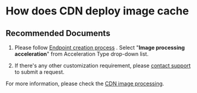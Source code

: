 <properties
    pageTitle="How does CDN deploy image cache"
    description="How does CDN deploy image cache"
    service="microsoft.cdn"
    resource="profiles"
    authors="huaiyizhu"
    displayOrder="6"
    selfHelpType="resource"
    supportTopicIds=""
    resourceTags="cdnakamai, cdnverizon"
    productPesIds=""
    cloudEnvironments="Mooncake"
	articleId="fe7cc207-ad1d-43a4-a4d8-a6d2333fe657"
/>

# How does CDN deploy image cache

## **Recommended Documents**
1. Please follow [Endpoint creation process](https://docs.azure.cn/cdn/cdn-how-to-use#step2) . Select "**Image processing acceleration**" from Acceleration Type drop-down list.

2. If there's any other customization requirement, please [contact support](https://www.azure.cn/support/contact/) to submit a request.

For more information, please check the [CDN image processing](https://docs.azure.cn/cdn/cdn-image-processing).